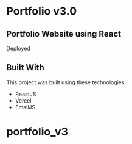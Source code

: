# Portfolio v3.0

## Portfolio Website using React

[Deployed](https://navneet.site/)

## Built With

This project was built using these technologies.

- ReactJS
- Vercel
- EmailJS
# portfolio_v3

